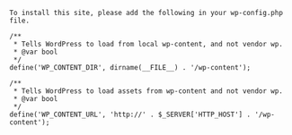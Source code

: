 
 	To install this site, please add the following in your wp-config.php file. 
 
 	/**
	 * Tells WordPress to load from local wp-content, and not vendor wp.
	 * @var bool
	 */
	define('WP_CONTENT_DIR', dirname(__FILE__) . '/wp-content');
	
	/**
	 * Tells WordPress to load assets from wp-content and not vendor wp. 
	 * @var bool
	 */
	define('WP_CONTENT_URL', 'http://' . $_SERVER['HTTP_HOST'] . '/wp-content');